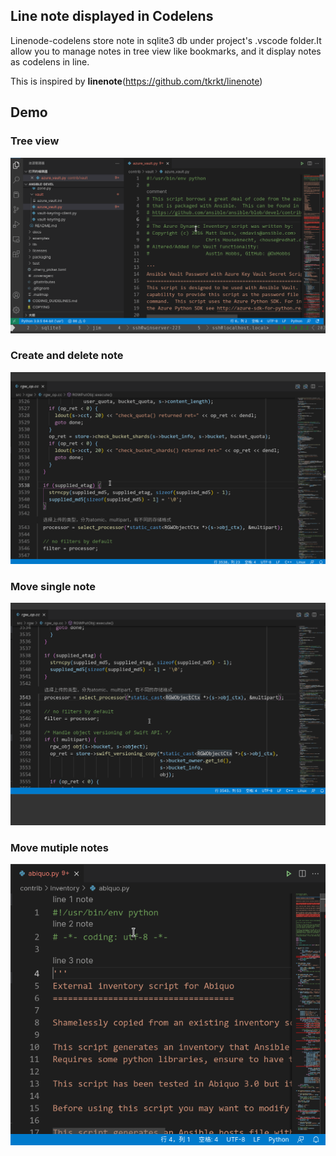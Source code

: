 ## Line note displayed in Codelens

Linenode-codelens store note in sqlite3 db under project's .vscode folder.It allow you to manage notes in tree view like bookmarks, and it display notes as codelens in line.

This is inspired by **linenote**(https://github.com/tkrkt/linenote)

## Demo
### Tree view
![Demo1](demo4.gif)

### Create and delete note
![Demo2](demo.gif)

### Move single note
![Demo3](demo2.gif)

### Move mutiple notes
![Demo4](demo3.gif)
